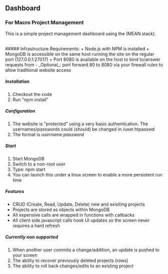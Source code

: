 ## Dashboard
### For Macro Project Management

This is a simple project management dashboard using the (MEAN stack).


<br>
##### Infrastructure Requirements:
+ Node.js with NPM is installed
+ MongoDB is accessible on the same host running the site on the regular port (127.0.0.1:27017)
+ Port 8080 is available on the host to bind to/answer requests from
  - _Optional_: port forward 80 to 8080 via your firewall rules to allow traditional website access

##### Installation
1. Checkout the code
1. Run "npm install"

##### Configuration
1. The website is "protected" using a very basic authentication. The usernames/passwords could (should) be changed in /user.htpasswd
  1. The format is _username_:_password_

##### Start
1. Start MongoDB
1. Switch to a non-root user
1. Type: npm start
  1. You can launch this under a linux screen to enable a more persistent run time

##### Features
+ CRUD (Create, Read, Update, Delete) new and exisiting projects
+ Projects are stored as objects within MongoDB
+ All expensive calls are wrapped in functions with callbacks
+ All client side javascript calls hook UI updates so the screen never requires a hard refresh

##### Currently non supported
1. When another user commits a change/addition, an update is pushed to your screen
1. The ability to recover previously deleted projects (rows)
1. The ability to roll back changes/edits to an existing project 
